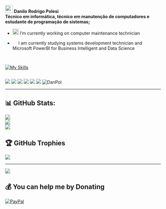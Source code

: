 ###
<img width="25" heigth="25" src="https://lh3.googleusercontent.com/pw/AP1GczPASNyAdIR7sssWdNZ6GPhWFrQ1SjovzlzeNeIGum8T_PBGY_jeYQPz4onWJ5pRRvaIQBoJL5A6kLeMs-jSnrPYb4UYUwRe6zBNWMCKvF7D-tuOwF8SAU02zyJmuu3OPA82PttP8PyIhEKSKaLibpzS1g=w125-h115-s-no-gm?authuser=0"><b> Danilo Rodrigo Polesi<br>Técnico em informática, técnico em manutenção de computadores e estudante de programação de sistemas;</b>

- <img width="20" heigth="20" src="https://lh3.googleusercontent.com/pw/AP1GczPqLL8al8Dgps8la18Ns7XRH6rkvLWxwc2OfIsCajQj9GNs_dorqB-L2UpX-K26Ul-jNFV5OqMxTNeJf5XaKku-8TtuMosmwF9nNvYni73rOCu13ZUZeL48CPprD2CLNT_06qqiwIT38HClPvt0h-VUbg=w48-h45-s-no-gm?authuser=0"> I’m currently working on computer maintenance technician

- <img width="15" heigth="15" src="https://lh3.googleusercontent.com/pw/AP1GczNMDvMFgjzUUnRbEP6U9zXewcTd2HvHmcc5GJdzziEGw5496y2etLlPZY7y7QrTEeDuXEiFgAc4pTypDtN76D7VSDkkgU03h_Pj6cW89RLDwvyGguW5OPcCfdkjZ2cp5MtbDXTTsW4CxCIsmBfdVhUjuQ=w16-h16-s-no-gm?authuser=0"> I am currently studying systems development technician and Microsoft PowerBI for Business Intelligent and Data Science

<div style="display: inline_block"><br>

[![My Skills](https://skillicons.dev/icons?i=cpp,cs,js,html,css,php,mysql,firebase,linux,arduino,anaconda,visualstudio,vscode,ps,windows)](https://skillicons.dev)
 
  
</div>
  
##
 
<div>   
  <a href="https://www.youtube.com/@danilopolesi" target="_blank"><img src="https://img.shields.io/badge/YouTube-FF0000?style=for-the-badge&logo=youtube&logoColor=white" target="_blank"></a>
  <a href="https://instagram.com/danilopolesi" target="_blank"><img src="https://img.shields.io/badge/-Instagram-%23E4405F?style=for-the-badge&logo=instagram&logoColor=white" target="_blank"></a>
 	<!-- <a href="https://www.twitch.tv/psylokii" target="_blank"><img src="https://img.shields.io/badge/Twitch-9146FF?style=for-the-badge&logo=twitch&logoColor=white" target="_blank"></a> -->
  <a href="https://discord.gg/8EpaGBJx" target="_blank"><img src="https://img.shields.io/badge/Discord-7289DA?style=for-the-badge&logo=discord&logoColor=white" target="_blank"></a> 
  <a href = "mailto:sktdanpol@gmail.com"><img src="https://img.shields.io/badge/-Gmail-%23333?style=for-the-badge&logo=gmail&logoColor=white" target="_blank"></a>
  <a href="https://www.linkedin.com/" target="_blank"><img src="https://img.shields.io/badge/-LinkedIn-%230077B5?style=for-the-badge&logo=linkedin&logoColor=white" target="_blank"></a>
  <a href="https://chat.whatsapp.com/D6DtSSCQub8JmrHMDkPwc1" target="_blank"><img src="https://img.shields.io/badge/WhatsApp-25D366?style=for-the-badge&logo=whatsapp&logoColor=white" target="_blank"></a>
  
  <img allign="right" alt="DanPol" src="https://lh3.googleusercontent.com/pw/AP1GczMgRE8Ev17cZdmlN5RSCCGD8k7JjyJe4zkzktNgCDZVk33HunUf8s3sQNjr3naOQkujrsljSiFbGYYx0xml-X5N2IRDQI2xaGGBMO_F45F3yUy4_4d1VLFbVTeMZmJF3uogsrQKfwBxoSMwG9lN1JFinQ=w38-h27-s-no-gm?authuser=0">
</div>

---

## 📊 GitHub Stats:
![](https://github-readme-stats.vercel.app/api?username=danilo-polesi&theme=dark&hide_border=true&include_all_commits=false&count_private=false)<br/>
![](https://github-readme-streak-stats.herokuapp.com/?user=danilo-polesi&theme=dark&hide_border=true)<br/>
![](https://github-readme-stats.vercel.app/api/top-langs/?username=danilo-polesi&theme=dark&hide_border=true&include_all_commits=false&count_private=false&layout=compact)

## 🏆 GitHub Trophies
![](https://github-profile-trophy.vercel.app/?username=danilo-polesi&theme=matrix&no-frame=false&no-bg=true&margin-w=4) 

---
[![](https://visitcount.itsvg.in/api?id=danilo-polesi&icon=0&color=1)](https://visitcount.itsvg.in)

## 💰 You can help me by Donating
  [![PayPal](https://img.shields.io/badge/PayPal-00457C?style=for-the-badge&logo=paypal&logoColor=white)](https://www.paypal.com/donate/?hosted_button_id=BGELGGH4HANMG) 

  
<!-- Proudly created with GPRM ( https://gprm.itsvg.in ) -->


